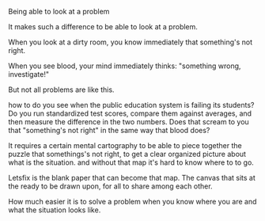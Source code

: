 Being able to look at a problem

It makes such a difference to be able to look at a problem.

When you look at a dirty room, you know immediately that something's not right.

When you see blood, your mind immediately thinks: "something wrong, investigate!"

But not all problems are like this.

how to do you see when the public education system is failing its students? Do you run standardized test scores, compare them against averages, and then measure the difference in the two numbers. Does that scream to you that "something's not right" in the same way that blood does?

It requires a certain mental cartography to be able to piece together the puzzle that somethings's not right, to get a clear organized picture about what is the situation. and without that map it's hard to know where to to go.

Letsfix is the blank paper that can become that map. The canvas that sits at the ready to be drawn upon, for all to share among each other.

How much easier it is to solve a problem when you know where you are and what the situation looks like.
